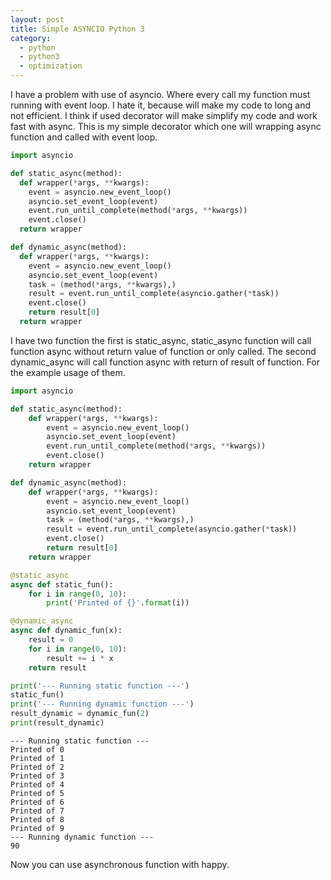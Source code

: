 ```yaml
---
layout: post
title: Simple ASYNCIO Python 3
category:
  - python
  - python3
  - optimization
---
```

I have a problem with use of asyncio. Where every call my function must running with event loop. I hate it, because will make my code to long and not efficient. I think if used decorator will make simplify my code and work fast with async. This is my simple decorator which one will wrapping async function and called with event loop.

```python
import asyncio

def static_async(method):
  def wrapper(*args, **kwargs):
    event = asyncio.new_event_loop()
    asyncio.set_event_loop(event)
    event.run_until_complete(method(*args, **kwargs))
    event.close()
  return wrapper

def dynamic_async(method):
  def wrapper(*args, **kwargs):
    event = asyncio.new_event_loop()
    asyncio.set_event_loop(event)
    task = (method(*args, **kwargs),)
    result = event.run_until_complete(asyncio.gather(*task))
    event.close()
    return result[0]
  return wrapper

```

I have two function the first is static_async, static_async function will call function async without return value of function or only called. The second dynamic_async will call function async with return of result of function. For the example usage of them.

```python
import asyncio

def static_async(method):
    def wrapper(*args, **kwargs):
        event = asyncio.new_event_loop()
        asyncio.set_event_loop(event)
        event.run_until_complete(method(*args, **kwargs))
        event.close()
    return wrapper

def dynamic_async(method):
    def wrapper(*args, **kwargs):
        event = asyncio.new_event_loop()
        asyncio.set_event_loop(event)
        task = (method(*args, **kwargs),)
        result = event.run_until_complete(asyncio.gather(*task))
        event.close()
        return result[0]
    return wrapper

@static_async
async def static_fun():
    for i in range(0, 10):
        print('Printed of {}'.format(i))

@dynamic_async
async def dynamic_fun(x):
    result = 0
    for i in range(0, 10):
        result += i * x
    return result

print('--- Running static function ---')
static_fun()
print('--- Running dynamic function ---')
result_dynamic = dynamic_fun(2)
print(result_dynamic)
```

```
--- Running static function ---
Printed of 0
Printed of 1
Printed of 2
Printed of 3
Printed of 4
Printed of 5
Printed of 6
Printed of 7
Printed of 8
Printed of 9
--- Running dynamic function ---
90
```

Now you can use asynchronous function with happy.
